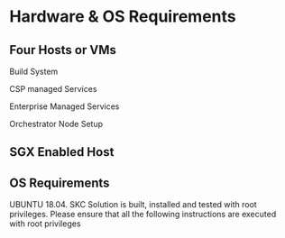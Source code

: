 # Hardware & OS Requirements

## Four Hosts or VMs

   Build System

   CSP managed Services

   Enterprise Managed Services

   Orchestrator Node Setup

## SGX Enabled Host

## OS Requirements

   UBUNTU 18.04. SKC Solution is built, installed and tested with root privileges. Please ensure that all the following instructions are executed with root privileges
